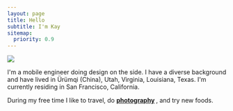 ```yaml
---
layout: page
title: Hello
subtitle: I'm Kay
sitemap:
  priority: 0.9
---
```


<img src="{{ '/assets/img/frog.png' | prepend: site.baseurl }}" id="about-img">

<div id="describe-text">
	<p>I'm a mobile engineer doing design on the side. I have a diverse background and have lived in Ürümqi (China), Utah, Virginia, Louisiana, Texas. I'm currently residing in San Francisco, California.</p>
	<p>During my free time I like to travel, do <strong> <a href="https://www.instagram.com/xkay1214/" target="_blank"> photography</a> </strong>, and try new foods.
 </p>
</div>